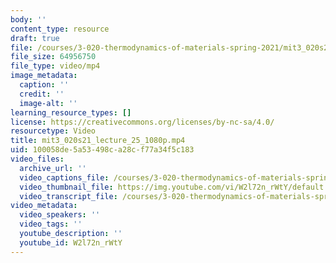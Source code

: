 ```yaml
---
body: ''
content_type: resource
draft: true
file: /courses/3-020-thermodynamics-of-materials-spring-2021/mit3_020s21_lecture_25_1080p_360p_16_9.mp4
file_size: 64956750
file_type: video/mp4
image_metadata:
  caption: ''
  credit: ''
  image-alt: ''
learning_resource_types: []
license: https://creativecommons.org/licenses/by-nc-sa/4.0/
resourcetype: Video
title: mit3_020s21_lecture_25_1080p.mp4
uid: 100058de-5a53-498c-a28c-f77a34f5c183
video_files:
  archive_url: ''
  video_captions_file: /courses/3-020-thermodynamics-of-materials-spring-2021/1Zpf4D3Xlbqy97gyq70eawv9Qv94r94it_transcript.webvtt
  video_thumbnail_file: https://img.youtube.com/vi/W2l72n_rWtY/default.jpg
  video_transcript_file: /courses/3-020-thermodynamics-of-materials-spring-2021/1Zpf4D3Xlbqy97gyq70eawv9Qv94r94it_transcript.pdf
video_metadata:
  video_speakers: ''
  video_tags: ''
  youtube_description: ''
  youtube_id: W2l72n_rWtY
---
```

